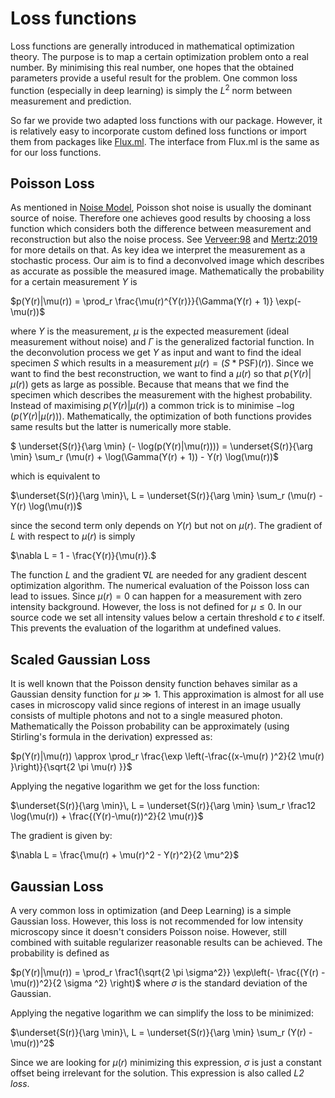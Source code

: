 # Loss functions
Loss functions are generally introduced in mathematical optimization theory.
The purpose is to map a certain optimization problem onto a real number.
By minimising this real number, one hopes that the obtained parameters provide
a useful result for the problem. 
One common loss function (especially in deep learning) is simply the $L^2$ norm between measurement and prediction.


So far we provide two adapted loss functions with our package. However, it is relatively easy to incorporate
custom defined loss functions or import them from packages like [Flux.ml](https://fluxml.ai/Flux.jl/stable/models/losses/).
The interface from Flux.ml is the same as for our loss functions.


## Poisson Loss
As mentioned in [Noise Model](@ref), Poisson shot noise is usually the dominant source of noise.
Therefore one achieves good results by choosing a loss function which considers both the difference between measurement and reconstruction but also the noise process.
See [Verveer:98](@cite) and [Mertz:2019](@cite) for more details on that.
As key idea we interpret the measurement as a stochastic process. Our aim is to find a deconvolved image which describes as accurate as possible the measured image.
Mathematically the probability for a certain measurement $Y$ is

$p(Y(r)|\mu(r)) = \prod_r \frac{\mu(r)^{Y(r)}}{\Gamma(Y(r) + 1)} \exp(- \mu(r))$

where $Y$ is the measurement, $\mu$ is the expected measurement (ideal measurement without noise) and $\Gamma$ is the generalized factorial function.
In the deconvolution process we get $Y$ as input and want to find the ideal specimen $S$ which results in a measurement $\mu(r) = (S * \text{PSF})(r))$.
Since we want to find the best reconstruction, we want to find a $\mu(r)$ so that $p(Y(r) | \mu(r))$ gets as large as possible. Because that means
that we find the specimen which describes the measurement with the highest probability.
Instead of maximising $p(Y(r) | \mu(r))$ a common trick is to minimise $- \log(p(Y(r)|\mu(r)))$. 
Mathematically, the optimization of both functions provides same results but the latter is numerically more stable.

$ \underset{S(r)}{\arg \min} (- \log(p(Y(r)|\mu(r)))) = \underset{S(r)}{\arg \min} \sum_r (\mu(r) + \log(\Gamma(Y(r) + 1)) - Y(r) \log(\mu(r))$ 

which is equivalent to

$\underset{S(r)}{\arg \min}\, L = \underset{S(r)}{\arg \min} \sum_r (\mu(r)  - Y(r) \log(\mu(r))$

since the second term only depends on $Y(r)$ but not on $\mu(r)$.
The gradient of $L$ with respect to $\mu(r)$ is simply

$\nabla L = 1 - \frac{Y(r)}{\mu(r)}.$

The function $L$ and the gradient $\nabla L$ are needed for any gradient descent optimization algorithm.
The numerical evaluation of the Poisson loss can lead to issues. Since $\mu(r)=0$ can happen for a measurement with zero intensity background. However, the loss is not defined for $\mu \leq 0$. In our source code we set all intensity values below a certain threshold $\epsilon$ to $\epsilon$ itself. This prevents the evaluation of the logarithm at undefined values.


## Scaled Gaussian Loss
It is well known that the Poisson density function behaves similar as a Gaussian density function for $\mu\gg 1$. This approximation is almost for all use cases in microscopy valid since regions of interest in an image usually consists of multiple photons and not to a single measured photon.
Mathematically the Poisson probability can be approximately (using Stirling's formula in the derivation) expressed as:

$p(Y(r)|\mu(r)) \approx \prod_r \frac{\exp \left(-\frac{(x-\mu(r) )^2}{2 \mu(r) }\right)}{\sqrt{2 \pi  \mu(r) }}$

Applying the negative logarithm we get for the loss function:

$\underset{S(r)}{\arg \min}\, L = \underset{S(r)}{\arg \min} \sum_r \frac12 \log(\mu(r)) + \frac{(Y(r)-\mu(r))^2}{2 \mu(r)}$ 

The gradient is given by:

$\nabla L = \frac{\mu(r) + \mu(r)^2 - Y(r)^2}{2 \mu^2}$


## Gaussian Loss
A very common loss in optimization (and Deep Learning) is a simple Gaussian loss. However, this loss is not recommended for low intensity microscopy since it doesn't considers Poisson noise.
However, still combined with suitable regularizer reasonable results can be achieved.
The probability is defined as 

$p(Y(r)|\mu(r)) = \prod_r \frac1{\sqrt{2 \pi \sigma^2}} \exp\left(- \frac{(Y(r) - \mu(r))^2}{2 \sigma ^2} \right)$
where $\sigma$ is the standard deviation of the Gaussian.

Applying the negative logarithm we can simplify the loss to be minimized:

$\underset{S(r)}{\arg \min}\, L = \underset{S(r)}{\arg \min} \sum_r (Y(r) - \mu(r))^2$

Since we are looking for $\mu(r)$ minimizing this expression, $\sigma$ is just a constant offset being irrelevant for the solution.
This expression is also called *L2 loss*.

